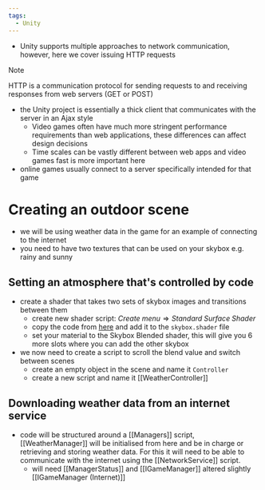 ```yaml
---
tags:
  - Unity
---
```

- Unity supports multiple approaches to network communication, however, here we cover issuing HTTP requests
> [!note]
HTTP is a communication protocol for sending requests to and receiving responses from web servers (GET or POST)

- the Unity project is essentially a thick client that communicates with the server in an Ajax style
	- Video games often have much more stringent performance requirements than web applications, these differences can affect design decisions
	- Time scales can be vastly different between web apps and video games fast is more important here
- online games usually connect to a server specifically intended for that game
# Creating an outdoor scene
- we will be using weather data in the game for an example of connecting to the internet
- you need to have two textures that can be used on your skybox e.g. rainy and sunny
## Setting an atmosphere that's controlled by code
- create a shader that takes two sets of skybox images and transitions between them
	- create new shader script: $Create \; menu \Rightarrow Standard \; Surface \; Shader$ 
	- copy the code from [here](https://github.com/jhocking/from-unity-wiki/blob/main/SkyboxBlended.shader) and add it to the `skybox.shader` file
	- set your material to the Skybox Blended shader, this will give you 6 more slots where you can add the other skybox
- we now need to create a script to scroll the blend value and switch between scenes 
	- create an empty object in the scene and name it `Controller`
	- create a new script and name it [[WeatherController]]
## Downloading weather data from an internet service
- code will be structured around a [[Managers]] script, [[WeatherManager]] will be initialised from here and be in charge or retrieving and storing weather data. For this it will need to be able to communicate with the internet using the [[NetworkService]] script.
	- will need [[ManagerStatus]] and [[IGameManager]] altered slightly [[IGameManager (Internet)]]